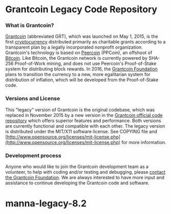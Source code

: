 Grantcoin Legacy Code Repository
==================================

### What is Grantcoin?
[Grantcoin](http://www.grantcoin.org/) (abbreviated GRT), which was launched on May 1, 2015, is the first [cryptocurrency](https://en.wikipedia.org/wiki/Cryptocurrency) distributed primarily as charitable grants according to a transparent plan by a legally incorporated nonprofit organization. Grantcoin's technology is based on [Peercoin](http://peercoin.net/) (PPCoin), an offshoot of [Bitcoin](http://en.wikipedia.org/wiki/Bitcoin). Like Bitcoin, the Grantcoin network is currently powered by SHA-256 Proof-of-Work mining, and does not use Peercoin's Proof-of-Stake system for distributing block rewards. In 2016, the [Grantcoin Foundation](http://www.grantcoin.org/foundation/) plans to transition the currency to a new, more egalitarian system for distribution of inflation, which will be developed from the Proof-of-Stake code.

### Versions and License
This "legacy" version of Grantcoin is the original codebase, which was replaced in November 2015 by a new version in the [Grantcoin official code repository](https://github.com/grantcoin/grantcoin) which offers superior features and performance. Both versions are currently functional and compatible with each other. The legacy version is distributed under the MIT/X11 software license. See COPYING file and [http://www.opensource.org/licenses/mit-license.php](http://www.opensource.org/licenses/mit-license.php) for more information.

### Development process
Anyone who would like to join the Grantcoin development team as a volunteer, to help with coding and/or testing and debugging, please [contact the Grantcoin Foundation](http://www.grantcoin.org/contact/). We are always interested to have more input and assistance to continue developing the Grantcoin code and software.
# manna-legacy-8.2
